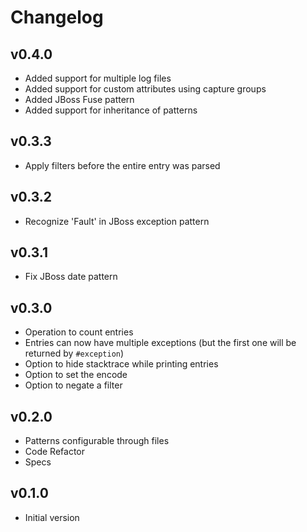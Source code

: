 # Changelog

## v0.4.0

- Added support for multiple log files
- Added support for custom attributes using capture groups
- Added JBoss Fuse pattern
- Added support for inheritance of patterns

## v0.3.3

- Apply filters before the entire entry was parsed

## v0.3.2

- Recognize 'Fault' in JBoss exception pattern

## v0.3.1

- Fix JBoss date pattern

## v0.3.0

- Operation to count entries
- Entries can now have multiple exceptions (but the first one will be returned by `#exception`)
- Option to hide stacktrace while printing entries
- Option to set the encode
- Option to negate a filter

## v0.2.0

- Patterns configurable through files
- Code Refactor
- Specs

## v0.1.0

- Initial version
